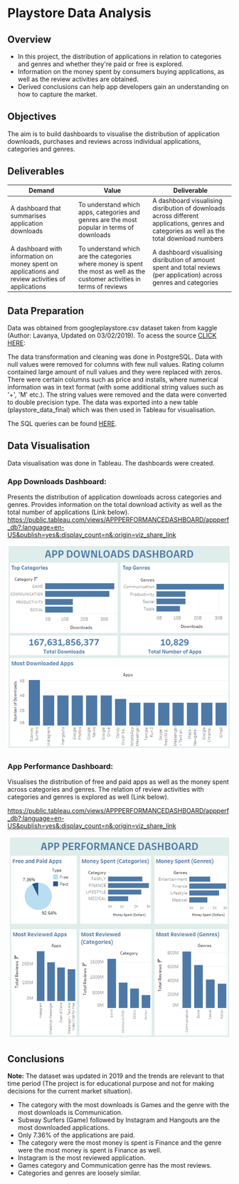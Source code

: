 # Playstore Data Analysis

## Overview
* In this project, the distribution of applications in relation to categories and genres and whether they're paid or free is explored.
* Information on the money spent by consumers buying applications, as well as the review activities are obtained.
* Derived conclusions can help app developers gain an understanding on how to capture the market.

## Objectives
The aim is to build dashboards to visualise the distribution of application downloads, purchases and reviews across individual applications, categories and genres.

## Deliverables
|Demand|Value|Deliverable|
|---|---|---|
|A dashboard that summarises application downloads|To understand which apps, categories and genres are the most popular in terms of downloads|A dashboard visualising disribution of downloads across different applications, genres and categories as well as the total download numbers|
|A dashboard with information on money spent on applications and review activities of applications|To understand which are the categories where money is spent the most as well as the customer activities in terms of reviews|A dashboard visualising disribution of amount spent and total reviews (per application) across genres and categories|

## Data Preparation
Data was obtained from googleplaystore.csv dataset taken from kaggle (Author: Lavanya, Updated on 03/02/2019). To acess the source [CLICK HERE](https://www.kaggle.com/lava18/google-play-store-apps):

The data transformation and cleaning was done in PostgreSQL. Data with null values were removed for columns with few null values. Rating column contained large amount of null values and they were replaced with zeros. There were certain columns such as price and installs, where numerical information was in text format (with some additional string values such as '+', 'M' etc.). The string values were removed and the data were converted to double precision type. The data was exported into a new table (playstore_data_final) which was then used in Tableau for visualisation.

The SQL queries can be found [HERE](https://github.com/nihalhabeeb/Playstore_data_analysis/tree/main/Query).

## Data Visualisation
Data visualisation was done in Tableau. The dashboards were created.

### App Downloads Dashboard:
Presents the distribution of application downloads across categories and genres. Provides information on the total download activity as well as the total number of applications (Link below).
https://public.tableau.com/views/APPPERFORMANCEDASHBOARD/appperf_db?:language=en-US&publish=yes&:display_count=n&:origin=viz_share_link


![Dashboard Image](Images/app_downloads_dashboard.png)

### App Performance Dashboard:
Visualises the distribution of free and paid apps as well as the money spent across categories and genres. The relation of review activities with categories and genres is explored as well (Link below).

https://public.tableau.com/views/APPPERFORMANCEDASHBOARD/appperf_db?:language=en-US&publish=yes&:display_count=n&:origin=viz_share_link


![Dashboard Image](Images/dashboard_app_performance.png)

## Conclusions
**Note:** The dataset was updated in 2019 and the trends are relevant to that time period (The project is for educational purpose and not for making decisions for the current market situation).

* The category with the most downloads is Games and the genre with the most downloads is Communication.
* Subway Surfers (Game) followed by Instagram and Hangouts are the most downloaded applications.
* Only 7.36% of the applications are paid.
* The category were the most money is spent is Finance and the genre were the most money is spent is Finance as well.
* Instagram is the most reviewed application.
* Games category and Communication genre has the most reviews.
* Categories and genres are loosely similar.
